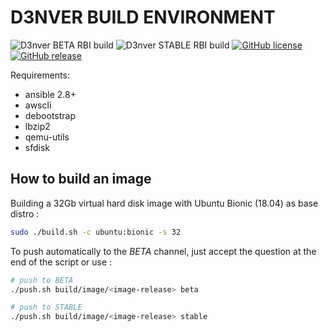 # D3NVER BUILD ENVIRONMENT

![D3nver BETA RBI build](https://github.com/HybridDevTools/d3nver-rbi-builder/workflows/D3nver%20BETA%20RBI%20build/badge.svg?branch=beta)
![D3nver STABLE RBI build](https://github.com/HybridDevTools/d3nver-rbi-builder/workflows/D3nver%20STABLE%20RBI%20build/badge.svg?branch=master)
[![GitHub license](https://img.shields.io/github/license/HybridDevTools/d3nver-rbi-builder.svg)](https://github.com/HybridDevTools/d3nver-rbi-builder/blob/master/LICENSE)
[![GitHub release](https://img.shields.io/github/release/HybridDevTools/d3nver-rbi-builder.svg)](https://GitHub.com/HybridDevTools/d3nver-rbi-builder/releases/)

Requirements:

- ansible 2.8+
- awscli
- debootstrap
- lbzip2
- qemu-utils
- sfdisk 

## How to build an image

Building a 32Gb virtual hard disk image with Ubuntu Bionic (18.04) as base distro :

```bash
sudo ./build.sh -c ubuntu:bionic -s 32
```

To push automatically to the *BETA* channel, just accept the question at the end of the script or use :

```bash
# push to BETA
./push.sh build/image/<image-release> beta

# push to STABLE
./push.sh build/image/<image-release> stable
```
